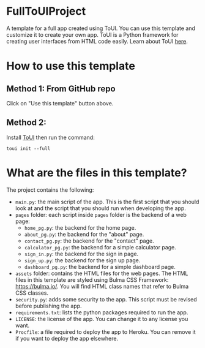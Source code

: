 # FullToUIProject
A template for a full app created using ToUI. You can use this template and customize it to create your own app. ToUI is a Python framework for creating user interfaces from HTML code easily. Learn about ToUI [here](https://github.com/mubarakalmehairbi/ToUI).

# How to use this template
## Method 1: From GitHub repo
Click on "Use this template" button above.

## Method 2:
Install [ToUI](https://github.com/mubarakalmehairbi/ToUI) then run the command:
```
toui init --full
```

# What are the files in this template?
The project contains the following:
- `main.py`: the main script of the app. This is the first script that you should look at and the script that you should run when developing the app.
- `pages` folder: each script inside `pages` folder is the backend of a web page:
    - `home_pg.py`: the backend for the home page.
    - `about_pg.py`: the backend for the "about" page.
    - `contact_pg.py`: the backend for the "contact" page.
    - `calculator_pg.py`: the backend for a simple calculator page.
    - `sign_in.py`: the backend for the sign in page.
    - `sign_up.py`: the backend for the sign up page.
    - `dashboard_pg.py`: the backend for a simple dashboard page.
- `assets` folder: contains the HTML files for the web pages. The HTML files in this template are styled using Bulma CSS Framework: https://bulma.io/. You will find HTML class names that refer to Bulma CSS classes.
- `security.py`: adds some security to the app. This script must be revised before publishing the app.
- `requirements.txt`: lists the python packages required to run the app.
- `LICENSE`: the license of the app. You can change it to any license you want.
- `Procfile`: a file required to deploy the app to Heroku. You can remove it if you want to deploy the app elsewhere.
